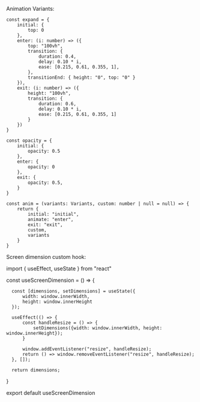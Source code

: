 Animation Variants:

    const expand = {
        initial: {
            top: 0
        },
        enter: (i: number) => ({    
            top: "100vh",
            transition: {
                duration: 0.4,
                delay: 0.10 * i,
                ease: [0.215, 0.61, 0.355, 1],
            },
            transitionEnd: { height: "0", top: "0" }
        }),
        exit: (i: number) => ({
            height: "100vh",
            transition: {
                duration: 0.6,
                delay: 0.10 * i,
                ease: [0.215, 0.61, 0.355, 1]
            }
        })
    }

    const opacity = {
        initial: {
            opacity: 0.5
        },
        enter: {
            opacity: 0
        },
        exit: {
            opacity: 0.5,
        }
    }

    const anim = (variants: Variants, custom: number | null = null) => {
        return {
            initial: "initial",
            animate: "enter",
            exit: "exit",
            custom,
            variants
        }
    }

Screen dimension custom hook:

  import { useEffect, useState } from "react"

  const useScreenDimension = () => {
  
      const [dimensions, setDimensions] = useState({
          width: window.innerWidth,
          height: window.innerHeight
      });
  
      useEffect(() => {
          const handleResize = () => {
              setDimensions({width: window.innerWidth, height: window.innerHeight});
          }
  
          window.addEventListener("resize", handleResize);
          return () => window.removeEventListener("resize", handleResize);
      }, []);
  
      return dimensions;
  }
  
  export default useScreenDimension
